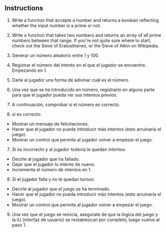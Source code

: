 ## Instructions

1. Write a function that accepts a number and returns a boolean reflecting whether the input number is a prime or not.

2. Write a function that takes two numbers and returns an array of all prime numbers between that range. If you're not quite sure where to start, check out the Sieve of Eratosthenes, or the Sieve of Atkin on Wikipedia.

1. Generar un número aleatorio entre 1 y 100.
2. Registrar el número del intento en el que el jugador se encuentre. Empezando en 1.
3. Darle al jugador una forma de adivinar cuál es el número.
4. Una vez que se ha introducido en número, registrarlo en alguna parte para que el jugador pueda ver sus intentos previos.
5. A continuación, comprobar si el número es correcto.
6. si es correcto:
  - Mostrar un mensaje de felicitaciones.
  - Hacer que el jugador no pueda introducir más intentos (esto arruinaría el juego).
  - Mostrar un control que permita al jugador volver a empezar el juego.
7. Si es incorrecto y al jugador todavía le quedan intentos:
  - Decirle al jugador que ha fallado.
  - Dejar que el jugador lo intente de nuevo.
  - Incrementa el número de intentos en 1.
8. Si el jugador falla y no le quedan turnos:
  - Decirle al jugador que el juego se ha terminado.
  - Hacer que el jugador no pueda introducir más intentos (esto arruinaría el juego).
  - Mostrar un control que permita al jugador volver a empezar el juego.
9. Una vez que el juego se reinicia, asegúrate de que la lógica del juego y la IU (interfaz de usuario) se restablezcan por completo, luego vuelve al paso 1.
